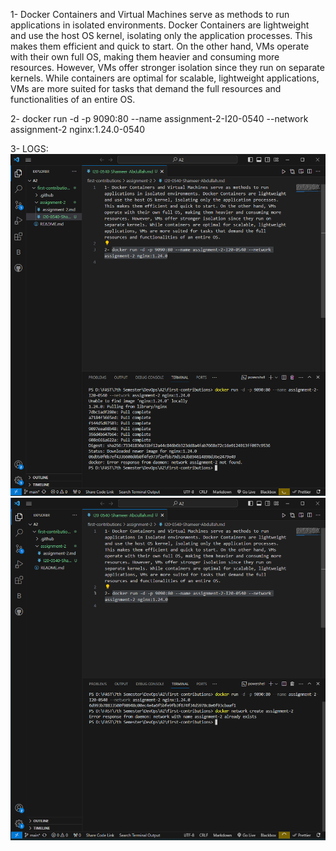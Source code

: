 1- Docker Containers and Virtual Machines serve as methods to run applications in isolated environments. Docker Containers are lightweight and use the host OS kernel, isolating only the application processes. This makes them efficient and quick to start. On the other hand, VMs operate with their own full OS, making them heavier and consuming more resources. However, VMs offer stronger isolation since they run on separate kernels. While containers are optimal for scalable, lightweight applications, VMs are more suited for tasks that demand the full resources and functionalities of an entire OS.

2- docker run -d -p 9090:80 --name assignment-2-I20-0540 --network assignment-2 nginx:1.24.0-0540

3- LOGS:
![first](SS1.png)
![second](SS2.png)